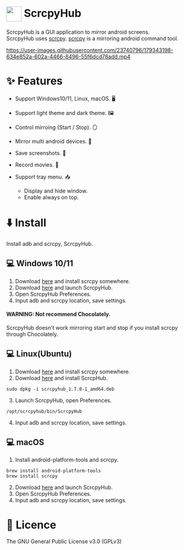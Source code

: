 # <img align="center" width=40 src="https://raw.githubusercontent.com/kaleidot725/ScrcpyHub/master/icon.png"> ScrcpyHub

ScrcpyHub is a GUI application to mirror android screens.   
ScrcpyHub uses [scrcpy](https://github.com/Genymobile/scrcpy). [scrcpy](https://github.com/Genymobile/scrcpy) is a
mirroring android command tool.

https://user-images.githubusercontent.com/23740796/179343198-634e852a-602a-4466-8496-55f6dcd78add.mp4

# ✨ Features

- Support Windows10/11, Linux, macOS. 🖥️

- Support light theme and dark theme. 🖼️

- Control mirroing (Start / Stop). 🪞

- Mirror multi android devices. 📱

- Save screenshots. 📸

- Record movies. 🎥

- Support tray menu. 📥
  - Display and hide window.
  - Enable always on top.

# ⬇️ Install

Install adb and scrcpy, ScrcpyHub.

## 💻 Windows 10/11

1. Download [here](https://github.com/Genymobile/scrcpy#windows) and install scrcpy somewhere.
2. Download [here](https://github.com/kaleidot725/scrcpy-hub/releases/tag/v1.7.0) and launch ScrcpyHub.
3. Open ScrcpyHub Preferences.
4. Input adb and scrcpy location, save settings.

#### WARNING: Not recommend Chocolately.

ScrcpyHub doesn't work mirroring start and stop if you install scrcpy through Chocolately.

## 💻 Linux(Ubuntu)

1. Download [here](https://github.com/Genymobile/scrcpy#windows) and install scrcpy somewhere.
2. Download [here](https://github.com/kaleidot725/scrcpy-hub/releases/tag/v1.7.0) and install ScrcpHub.

```
sudo dpkg -i scrcpyhub_1.7.0-1_amd64.deb
```

3. Launch ScrcpyHub, open Preferences.

```
/opt/scrcpyhub/bin/ScrcpyHub
```

4. Input adb and scrcpy location, save settings.

## 💻 macOS

1. Install android-platform-tools and scrcpy.

```
brew install android-platform-tools
brew install scrcpy
```

2. Download [here](https://github.com/kaleidot725/scrcpy-hub/releases/tag/v1.7.0) and launch ScrcpyHub.
3. Open ScrcpyHub Preferences.
4. Input adb and scrcpy location, save settings.

# 🎫 Licence

The GNU General Public License v3.0 (GPLv3)
